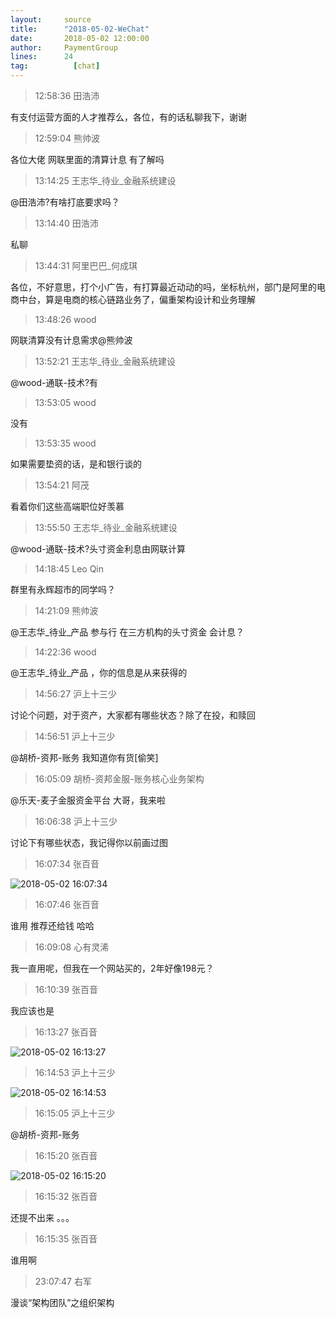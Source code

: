 ```yaml
---
layout:     source 
title:      "2018-05-02-WeChat"
date:       2018-05-02 12:00:00
author:     PaymentGroup
lines:      24 
tag:		  [chat]
---
```

> 12:58:36  田浩沛  
   
有支付运营方面的人才推荐么，各位，有的话私聊我下，谢谢  
   
> 12:59:04  熊帅波  
   
各位大佬 网联里面的清算计息 有了解吗  
   
> 13:14:25  王志华_待业_金融系统建设  
   
@田浩沛?有啥打底要求吗？  
   
> 13:14:40  田浩沛  
   
私聊  
   
> 13:44:31  阿里巴巴_何成琪  
   
各位，不好意思，打个小广告，有打算最近动动的吗，坐标杭州，部门是阿里的电商中台，算是电商的核心链路业务了，偏重架构设计和业务理解  
   
> 13:48:26  wood  
   
网联清算没有计息需求@熊帅波   
   
> 13:52:21  王志华_待业_金融系统建设  
   
@wood-通联-技术?有  
   
> 13:53:05  wood  
   
没有  
   
> 13:53:35  wood  
   
如果需要垫资的话，是和银行谈的  
   
> 13:54:21  阿茂  
   
看着你们这些高端职位好羡慕  
   
> 13:55:50  王志华_待业_金融系统建设  
   
@wood-通联-技术?头寸资金利息由网联计算  
   
> 14:18:45  Leo Qin  
   
群里有永辉超市的同学吗？  
   
> 14:21:09  熊帅波  
   
@王志华_待业_产品  参与行 在三方机构的头寸资金 会计息？  
   
> 14:22:36  wood  
   
@王志华_待业_产品 ，你的信息是从来获得的  
   
> 14:56:27  沪上十三少  
   
讨论个问题，对于资产，大家都有哪些状态？除了在投，和赎回  
   
> 14:56:51  沪上十三少  
   
@胡桥-资邦-账务 我知道你有货[偷笑]  
   
> 16:05:09  胡桥-资邦金服-账务核心业务架构  
   
@乐天-麦子金服资金平台 大哥，我来啦  
   
> 16:06:38  沪上十三少  
   
讨论下有哪些状态，我记得你以前画过图  
   
> 16:07:34  张百音  
   
![2018-05-02 16:07:34](http://static.cocolian.cn/img/201805/20180502_160734.png) 
   
> 16:07:46  张百音  
   
谁用 推荐还给钱 哈哈  
   
> 16:09:08  心有灵浠  
   
我一直用呢，但我在一个网站买的，2年好像198元？  
   
> 16:10:39  张百音  
   
我应该也是  
   
> 16:13:27  张百音  
   
![2018-05-02 16:13:27](http://static.cocolian.cn/img/201805/20180502_161327.png) 
   
> 16:14:53  沪上十三少  
   
![2018-05-02 16:14:53](http://static.cocolian.cn/img/201805/20180502_161453.png) 
   
> 16:15:05  沪上十三少  
   
@胡桥-资邦-账务  
   
> 16:15:20  张百音  
   
![2018-05-02 16:15:20](http://static.cocolian.cn/img/201805/20180502_161520.png) 
   
> 16:15:32  张百音  
   
还提不出来 。。。  
   
> 16:15:35  张百音  
   
谁用啊  
   
> 23:07:47  右军  
   
漫谈“架构团队”之组织架构  
   
